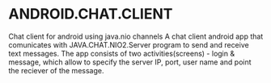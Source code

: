 # ANDROID.CHAT.CLIENT
Chat client for android using java.nio channels
A chat client android app that comunicates with JAVA.CHAT.NIO2.Server program to send and receive text messages.
The app consists of two activities(screens) - login & message, which allow to specify the server IP, port,
user name and point the reciever of the message. 
